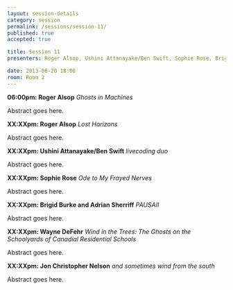 ```yaml
---
layout: session-details
category: session
permalink: /sessions/session-11/
published: true
accepted: true

title: Session 11
presenters: Roger Alsop, Ushini Attanayake/Ben Swift, Sophie Rose, Brigid Burke and Adrian Sherriff, Wayne DeFehr, Jon Christopher Nelson

date: 2013-06-20 18:00
room: Room 2
---
```


**06:00pm: Roger Alsop**
_Ghosts in Machines_

Abstract goes here.

**XX:XXpm: Roger Alsop**
_Lost Horizons_

Abstract goes here.

**XX:XXpm: Ushini Attanayake/Ben Swift**
_livecoding duo_

Abstract goes here.

**XX:XXpm: Sophie Rose**
_Ode to My Frayed Nerves_

Abstract goes here.

**XX:XXpm: Brigid Burke and Adrian Sherriff**
_PAUSAII_

Abstract goes here.

**XX:XXpm: Wayne DeFehr**
_Wind in the Trees: The Ghosts on the Schoolyards of Canadial Residential Schools_

Abstract goes here.

**XX:XXpm: Jon Christopher Nelson**
_and sometimes wind from the south_

Abstract goes here.
